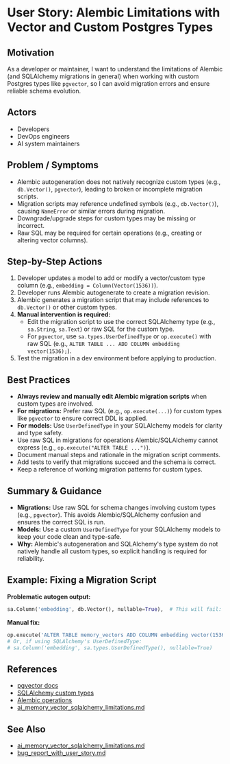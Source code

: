 # User Story: Alembic Limitations with Vector and Custom Postgres Types

## Motivation
As a developer or maintainer, I want to understand the limitations of Alembic (and SQLAlchemy migrations in general) when working with custom Postgres types like `pgvector`, so I can avoid migration errors and ensure reliable schema evolution.

## Actors
- Developers
- DevOps engineers
- AI system maintainers

## Problem / Symptoms
- Alembic autogeneration does not natively recognize custom types (e.g., `db.Vector()`, `pgvector`), leading to broken or incomplete migration scripts.
- Migration scripts may reference undefined symbols (e.g., `db.Vector()`), causing `NameError` or similar errors during migration.
- Downgrade/upgrade steps for custom types may be missing or incorrect.
- Raw SQL may be required for certain operations (e.g., creating or altering vector columns).

## Step-by-Step Actions
1. Developer updates a model to add or modify a vector/custom type column (e.g., `embedding = Column(Vector(1536))`).
2. Developer runs Alembic autogenerate to create a migration revision.
3. Alembic generates a migration script that may include references to `db.Vector()` or other custom types.
4. **Manual intervention is required:**
    - Edit the migration script to use the correct SQLAlchemy type (e.g., `sa.String`, `sa.Text`) or raw SQL for the custom type.
    - For `pgvector`, use `sa.types.UserDefinedType` or `op.execute()` with raw SQL (e.g., `ALTER TABLE ... ADD COLUMN embedding vector(1536);`).
5. Test the migration in a dev environment before applying to production.

## Best Practices
- **Always review and manually edit Alembic migration scripts** when custom types are involved.
- **For migrations:** Prefer raw SQL (e.g., `op.execute(...)`) for custom types like `pgvector` to ensure correct DDL is applied.
- **For models:** Use `UserDefinedType` in your SQLAlchemy models for clarity and type safety.
- Use raw SQL in migrations for operations Alembic/SQLAlchemy cannot express (e.g., `op.execute("ALTER TABLE ...")`).
- Document manual steps and rationale in the migration script comments.
- Add tests to verify that migrations succeed and the schema is correct.
- Keep a reference of working migration patterns for custom types.

## Summary & Guidance
- **Migrations:** Use raw SQL for schema changes involving custom types (e.g., `pgvector`). This avoids Alembic/SQLAlchemy confusion and ensures the correct SQL is run.
- **Models:** Use a custom `UserDefinedType` for your SQLAlchemy models to keep your code clean and type-safe.
- **Why:** Alembic's autogeneration and SQLAlchemy's type system do not natively handle all custom types, so explicit handling is required for reliability.

## Example: Fixing a Migration Script
**Problematic autogen output:**
```python
sa.Column('embedding', db.Vector(), nullable=True),  # This will fail: db is not defined
```

**Manual fix:**
```python
op.execute('ALTER TABLE memory_vectors ADD COLUMN embedding vector(1536);')
# Or, if using SQLAlchemy's UserDefinedType:
# sa.Column('embedding', sa.types.UserDefinedType(), nullable=True)
```

## References
- [pgvector docs](https://github.com/pgvector/pgvector)
- [SQLAlchemy custom types](https://docs.sqlalchemy.org/en/20/core/custom_types.html)
- [Alembic operations](https://alembic.sqlalchemy.org/en/latest/ops.html)
- [ai_memory_vector_sqlalchemy_limitations.md](ai_memory_vector_sqlalchemy_limitations.md)

## See Also
- [ai_memory_vector_sqlalchemy_limitations.md](ai_memory_vector_sqlalchemy_limitations.md)
- [bug_report_with_user_story.md](bug_report_with_user_story.md) 